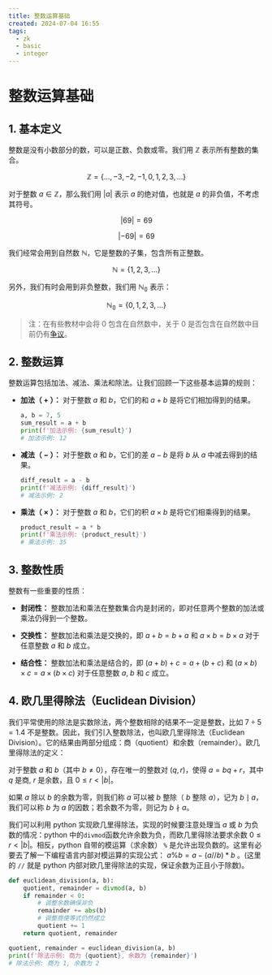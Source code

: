 ```yaml
---
title: 整数运算基础
created: 2024-07-04 16:55
tags:
  - zk
  - basic
  - integer
---
```


<!-- markdownlint-disable MD025 -->

# 整数运算基础

## 1. 基本定义

整数是没有小数部分的数，可以是正数、负数或零。我们用 $\mathbb{Z}$ 表示所有整数的集合。

$$
\mathbb{Z} = \lbrace \ldots, -3, -2, -1, 0, 1, 2, 3, \ldots \rbrace
$$

对于整数 $a \in \mathbb{Z}$，那么我们用 $\lvert a \rvert$ 表示 $a$ 的绝对值，也就是 $a$ 的非负值，不考虑其符号。

$$
\lvert 69 \rvert = 69
$$

$$
\lvert -69 \rvert = 69
$$

我们经常会用到自然数 $\mathbb{N}$，它是整数的子集，包含所有正整数。

$$
\mathbb{N} = \lbrace 1, 2, 3, \ldots \rbrace
$$

另外，我们有时会用到非负整数，我们用 $\mathbb{N_0}$ 表示：

$$
\mathbb{N_0} = \lbrace 0, 1, 2, 3, \ldots \rbrace
$$

> 注：在有些教材中会将 0 包含在自然数中，关于 0 是否包含在自然数中目前仍有[争议](https://zh.wikipedia.org/wiki/%E8%87%AA%E7%84%B6%E6%95%B0)。

## 2. 整数运算

整数运算包括加法、减法、乘法和除法。让我们回顾一下这些基本运算的规则：

- **加法（ $+$ ）：** 对于整数 $a$ 和 $b$，它们的和 $a + b$ 是将它们相加得到的结果。

  ```python
  a, b = 7, 5
  sum_result = a + b
  print(f'加法示例: {sum_result}')
  # 加法示例: 12
  ```

- **减法（ $-$ ）：** 对于整数 $a$ 和 $b$，它们的差 $a - b$ 是将 $b$ 从 $a$ 中减去得到的结果。

  ```python
  diff_result = a - b
  print(f'减法示例: {diff_result}')
  # 减法示例: 2
  ```

- **乘法（ $\times$ ）：** 对于整数 $a$ 和 $b$，它们的积 $a \times b$ 是将它们相乘得到的结果。

  ```python
  product_result = a * b
  print(f'乘法示例: {product_result}')
  # 乘法示例: 35
  ```

## 3. 整数性质

整数有一些重要的性质：

- **封闭性：** 整数加法和乘法在整数集合内是封闭的，即对任意两个整数的加法或乘法仍得到一个整数。

- **交换性：** 整数加法和乘法是交换的，即 $a + b = b + a$ 和 $a \times b = b \times a$ 对于任意整数 $a$ 和 $b$ 成立。

- **结合性：** 整数加法和乘法是结合的，即 $(a + b) + c = a + (b + c)$ 和 $(a \times b) \times c = a \times (b \times c)$ 对于任意整数 $a$, $b$ 和 $c$ 成立。

## 4. 欧几里得除法（Euclidean Division）

我们平常使用的除法是实数除法，两个整数相除的结果不一定是整数，比如 $7 \div 5=1.4$ 不是整数。因此，我们引入整数除法，也叫欧几里得除法（Euclidean Division）。它的结果由两部分组成：商（quotient）和余数（remainder）。欧几里得除法的定义：

对于整数 $a$ 和 $b$（其中 $b \neq 0$），存在唯一的整数对 $(q, r)$，使得 $a = bq + r$，其中 $q$ 是商, $r$ 是余数，且 $0 \leq r \lt |b|$。

如果 $a$ 除以 $b$ 的余数为零，则我们称 $a$ 可以被 $b$ 整除（ $b$ 整除 $a$），记为 $b \mid a$，我们可以称 $b$ 为 $a$ 的因数；若余数不为零，则记为 $b \nmid a$。

我们可以利用 python 实现欧几里得除法，实现的时候要注意处理当 $a$ 或 $b$ 为负数的情况：python 中的`divmod`函数允许余数为负，而欧几里得除法要求余数 $0 \leq r \lt |b|$。相反，python 自带的模运算（求余数） `%` 是允许出现负数的。这里有必要去了解一下编程语言内部对模运算的实现公式： $a\%b=a-(a//b) * b$ 。(这里的 `//` 就是 python 内部对欧几里得除法的实现，保证余数为正且小于除数)。

```python
def euclidean_division(a, b):
    quotient, remainder = divmod(a, b)
    if remainder < 0:
        # 调整余数确保非负
        remainder += abs(b)
        # 调整商使等式仍然成立
        quotient += 1
    return quotient, remainder

quotient, remainder = euclidean_division(a, b)
print(f'除法示例: 商为 {quotient}, 余数为 {remainder}')
# 除法示例: 商为 1, 余数为 2
```
